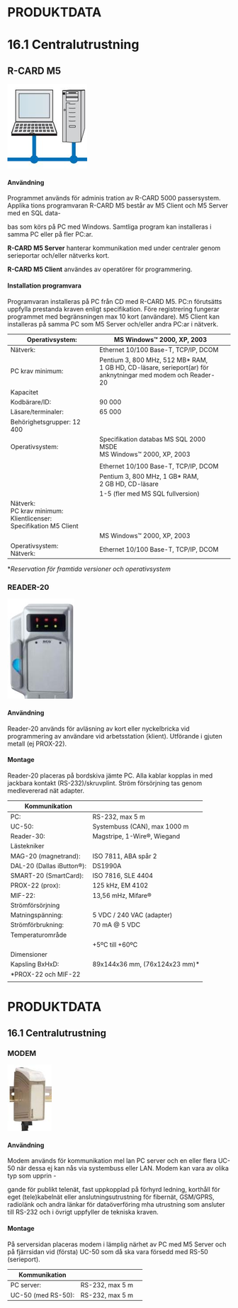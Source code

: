 # PRODUKTDATA

# 16.1 Centralutrustning

## **R-CARD M5**

![](_page_0_Figure_3.jpeg)

#### Användning

Programmet används för adminis tration av R-CARD 5000 passersystem. Applika tions programvaran R-CARD M5 består av M5 Client och M5 Server med en SQL data-

bas som körs på PC med Windows. Samtliga program kan installeras i samma PC eller på fler PC:ar.

**R-CARD M5 Server** hanterar kommunikation med under centraler genom serieportar och/eller nätverks kort.

**R-CARD M5 Client** användes av operatörer för programmering.

#### Installation programvara

Programvaran installeras på PC från CD med R-CARD M5. PC:n förutsätts uppfylla prestanda kraven enligt specifikation. Före registrering fungerar programmet med begränsningen max 10 kort (användare). M5 Client kan installeras på samma PC som M5 Server och/eller andra PC:ar i nätverk.

| Operativsystem:                                                            | MS Windows™ 2000, XP, 2003                                                                                        |  |
|----------------------------------------------------------------------------|-------------------------------------------------------------------------------------------------------------------|--|
| Nätverk:                                                                   | Ethernet 10/100 Base-T, TCP/IP, DCOM                                                                              |  |
| PC krav minimum:                                                           | Pentium 3, 800 MHz, 512 MB* RAM,<br>1 GB HD, CD-läsare, serieport(ar) för<br>anknytningar med modem och Reader-20 |  |
| Kapacitet                                                                  |                                                                                                                   |  |
| Kodbärare/ID:                                                              | 90 000                                                                                                            |  |
| Läsare/terminaler:                                                         | 65 000                                                                                                            |  |
| Behörighetsgrupper: 12 400                                                 |                                                                                                                   |  |
| Operativsystem:                                                            | Specifikation databas MS SQL 2000 MSDE<br>MS Windows™ 2000, XP, 2003                                              |  |
|                                                                            |                                                                                                                   |  |
|                                                                            | Ethernet 10/100 Base-T, TCP/IP, DCOM                                                                              |  |
|                                                                            | Pentium 3, 800 MHz, 1 GB* RAM,<br>2 GB HD, CD-läsare                                                              |  |
|                                                                            | 1-5 (fler med MS SQL fullversion)                                                                                 |  |
| Nätverk:<br>PC krav minimum:<br>Klientlicenser:<br>Specifikation M5 Client |                                                                                                                   |  |
|                                                                            | MS Windows™ 2000, XP, 2003                                                                                        |  |
| Operativsystem:<br>Nätverk:                                                | Ethernet 10/100 Base-T, TCP/IP, DCOM                                                                              |  |

**Reservation för framtida versioner och operativsystem*

### **READER-20**

![](_page_0_Picture_14.jpeg)

#### Användning

Reader-20 används för avläsning av kort eller nyckelbricka vid programmering av användare vid arbetsstation (klient). Utförande i gjuten metall (ej PROX-22).

#### Montage

Reader-20 placeras på bordskiva jämte PC. Alla kablar kopplas in med jackbara kontakt (RS-232)/skruvplint. Ström försörjning tas genom medlevererad nät adapter.

| Kommunikation             |                               |
|---------------------------|-------------------------------|
| PC:                       | RS-232, max 5 m               |
| UC-50:                    | Systembuss (CAN), max 1000 m  |
| Reader-30:                | Magstripe, 1-Wire®, Wiegand   |
| Lästekniker               |                               |
| MAG-20 (magnetrand):      | ISO 7811, ABA spår 2          |
| DAL-20 (Dallas iButton®): | DS1990A                       |
| SMART-20 (SmartCard):     | ISO 7816, SLE 4404            |
| PROX-22 (prox):           | 125 kHz, EM 4102              |
| MIF-22:                   | 13,56 mHz, Mifare®            |
| Strömförsörjning          |                               |
| Matningspänning:          | 5 VDC / 240 VAC (adapter)     |
| Strömförbrukning:         | 70 mA @ 5 VDC                 |
| Temperaturområde          |                               |
|                           | +5ºC till +60ºC               |
| Dimensioner               |                               |
| Kapsling BxHxD:           | 89x144x36 mm, (76x124x23 mm)* |
| *PROX-22 och MIF-22       |                               |
|                           |                               |

# PRODUKTDATA

## 16.1 Centralutrustning

### **MODEM**

![](_page_1_Picture_3.jpeg)

#### Användning

Modem används för kommunikation mel lan PC server och en eller flera UC-50 när dessa ej kan nås via systembuss eller LAN. Modem kan vara av olika typ som upprin -

gande för publikt telenät, fast uppkopplad på förhyrd ledning, korthåll för eget (tele)kabelnät eller anslutningsutrustning för fibernät, GSM/GPRS, radiolänk och andra länkar för dataöverföring mha utrustning som ansluter till RS-232 och i övrigt uppfyller de tekniska kraven.

#### Montage

På serversidan placeras modem i lämplig närhet av PC med M5 Server och på fjärrsidan vid (första) UC-50 som då ska vara försedd med RS-50 (serieport).

| Kommunikation      |                 |  |
|--------------------|-----------------|--|
| PC server:         | RS-232, max 5 m |  |
| UC-50 (med RS-50): | RS-232, max 5 m |  |